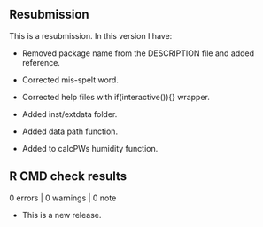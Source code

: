 ## Resubmission
This is a resubmission. In this version I have:

* Removed package name from the DESCRIPTION file and added reference.

* Corrected mis-spelt word. 

* Corrected help files with if(interactive()){} wrapper.

* Added inst/extdata folder. 

* Added data path function.

* Added to calcPWs humidity function.


## R CMD check results

0 errors | 0 warnings | 0 note

* This is a new release.
